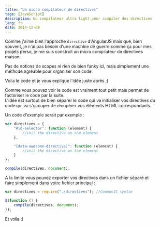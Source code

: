 ```yaml
---
title: "Un micro compilateur de directives"
tags: [JavaScript]
description: Un compilateur ultra light pour compiler des directives
lang: fr
date: 2014-12-09
---
```

Comme j'aime bien l'approche `directive` d'AngularJS mais que, bien souvent, je n'ai pas besoin d'une machine de guerre comme ça pour mes projets perso, je me suis construit un micro compilateur de directives maison.

Pas de notions de scopes ni rien de bien funky ici, mais simplement une méthode agréable pour organiser son code.

Voila le code et je vous explique l'idée juste après ;) 


Comme vous pouvez voir le code est vraiment tout petit mais permet de factoriser le code par la suite.  
L'idée est surtout de bien séparer le code qui va initialiser vos directives du code qui va s'occuper de récupérer vos éléments HTML correspondants.

Un code d'exemple serait par exemple : 

```javascript
var directives = {
    "#id-selector": function (element) {
        //init the directive on the element
    },

    "[data-awesome-directive]": function (element) {
        //init the directive on the element
    }
};

compile(directives, document);
```

A la limite vous pouvez exporter vos directives dans un fichier séparé et faire simplement dans votre fichier principal :

```javascript
var directives = require("./directives"); //CommonJS syntax

$(function () {
    compile(directives, document);
});
```

Et voila :)

